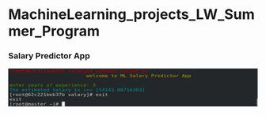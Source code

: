 # MachineLearning_projects_LW_Summer_Program

### Salary Predictor App
![img](https://github.com/dileep-hub/MachineLearning_projects_LW_Summer_Program/blob/master/salary_Predictor/img1.jpg?raw=true)
